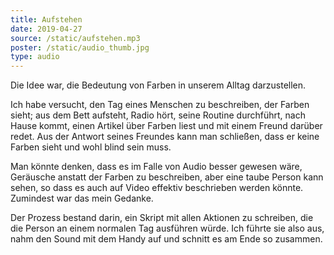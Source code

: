 ```yaml
---
title: Aufstehen
date: 2019-04-27
source: /static/aufstehen.mp3
poster: /static/audio_thumb.jpg
type: audio
---
```


Die Idee war, die Bedeutung von Farben in unserem Alltag darzustellen.

Ich habe versucht, den Tag eines Menschen zu beschreiben, der Farben sieht; aus dem Bett aufsteht, Radio hört, seine Routine durchführt, nach Hause kommt, einen Artikel über Farben liest und mit einem Freund darüber redet. Aus der Antwort seines Freundes kann man schließen, dass er keine Farben sieht und wohl blind sein muss.

Man könnte denken, dass es im Falle von Audio besser gewesen wäre, Geräusche anstatt der Farben zu beschreiben, aber eine taube Person kann sehen, so dass es auch auf Video effektiv beschrieben werden könnte. Zumindest war das mein Gedanke.

Der Prozess bestand darin, ein Skript mit allen Aktionen zu schreiben, die die Person an einem normalen Tag ausführen würde. Ich führte sie also aus, nahm den Sound mit dem Handy auf und schnitt es am Ende so zusammen.
